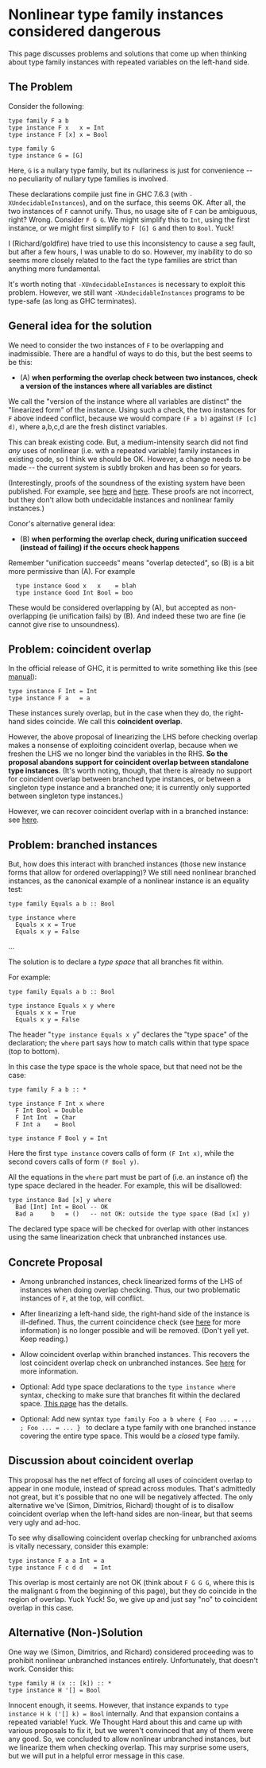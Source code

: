 # Nonlinear type family instances considered dangerous



This page discusses problems and solutions that come up when thinking about type family instances with repeated variables on the left-hand side.


## The Problem



Consider the following:


```wiki
type family F a b
type instance F x   x = Int
type instance F [x] x = Bool

type family G
type instance G = [G]
```


Here, `G` is a nullary type family, but its nullariness is just for convenience -- no peculiarity of nullary type families is involved.



These declarations compile just fine in GHC 7.6.3 (with `-XUndecidableInstances`), and on the surface, this seems OK. After all, the two instances of `F` cannot unify. Thus, no usage site of `F` can be ambiguous, right? Wrong. Consider `F G G`. We might simplify this to `Int`, using the first instance, or we might first simplify to `F [G] G` and then to `Bool`. Yuck!



I (Richard/goldfire) have tried to use this inconsistency to cause a seg fault, but after a few hours, I was unable to do so. However, my inability to do so seems more closely related to the fact the type families are strict than anything more fundamental.



It's worth noting that `-XUndecidableInstances` is necessary to exploit this problem. However, we still want `-XUndecidableInstances` programs to be type-safe (as long as GHC terminates).


## General idea for the solution



We need to consider the two instances of `F` to be overlapping and inadmissible. There are a handful of ways to do this, but the best seems to be this: 


- (A) **when performing the overlap check between two instances, check a version of the instances where all variables are distinct**


We call the "version of the instance where all variables are distinct" the "linearized form" of the instance.
Using such a check, the two instances for `F` above indeed conflict, because we would compare `(F a b)` against `(F [c] d)`, where a,b,c,d are the fresh distinct variables.



This can break existing code. But, a medium-intensity search did not find *any* uses of nonlinear (i.e. with a repeated variable) family instances in existing code, so I think we should be OK. However, a change needs to be made -- the current system is subtly broken and has been so for years.



(Interestingly, proofs of the soundness of the existing system have been published. For example, see [
here](http://research.microsoft.com/en-us/um/people/simonpj/papers/ext-f/fc-tldi.pdf) and [
here](http://www.cis.upenn.edu/~stevez/papers/WVPJZ11.pdf). These proofs are not  incorrect, but they  don't allow both undecidable instances and nonlinear family instances.)



Conor's alternative general idea:


- (B) **when performing the overlap check, during unification succeed (instead of failing) if the occurs check happens**


Remember "unification succeeds" means "overlap detected", so (B) is a bit more permissive than (A).  For example


```wiki
  type instance Good x   x    = blah
  type instance Good Int Bool = boo
```


These would be considered overlapping by (A), but accepted as non-overlapping (ie unification fails) by (B).  And indeed these two are fine (ie cannot give rise to unsoundness).


## Problem: coincident overlap



In the official release of GHC, it is permitted to write something like this (see [manual](http://www.haskell.org/ghc/docs/latest/html/users_guide/type-families.html#type-family-overlap)):


```wiki
type instance F Int = Int
type instance F a   = a
```


These instances surely overlap, but in the case when they do, the right-hand sides coincide. We call this **coincident overlap**.



However, the above proposal of linearizing the LHS before checking overlap makes a nonsense of exploiting coincident overlap, because when we freshen the LHS we no longer bind the variables in the RHS. **So the proposal abandons support for coincident overlap between standalone type instances**.  (It's worth noting, though, that there is already no support for coincident overlap between branched type instances, or between a singleton type instance and a branched one; it is currently only supported between singleton type instances.)



However, we can recover coincident overlap with in a branched instance: see [here](new-axioms/coincident-overlap). 


## Problem: branched instances



But, how does this interact with branched instances (those new instance forms that allow for ordered overlapping)? We still need nonlinear branched instances, as the canonical example of a nonlinear instance is an equality test:


```wiki
type family Equals a b :: Bool

type instance where
  Equals x x = True
  Equals x y = False
```


...



The solution is to declare a *type space* that all branches fit within.



For example: 


```wiki
type family Equals a b :: Bool

type instance Equals x y where
  Equals x x = True
  Equals x y = False
```


The header "`type instance Equals x y`" declares the "type space" of the declaration; the `where` part says how to match calls within that type space (top to bottom).



In this case the type space is the whole space, but that need not be the case:


```wiki
type family F a b :: *

type instance F Int x where
  F Int Bool = Double
  F Int Int  = Char
  F Int a    = Bool

type instance F Bool y = Int
```


Here the first `type instance` covers calls of form `(F Int x)`, while the second covers
calls of form `(F Bool y)`.



All the equations in the `where` part must be part of (i.e. an instance of) the 
type space declared in the header.  For example, this will be disallowed:


```wiki
type instance Bad [x] y where
  Bad [Int] Int = Bool -- OK
  Bad a     b   = ()   -- not OK: outside the type space (Bad [x] y)
```


The declared type space will be checked for overlap with other instances using the same linearization check that unbranched instances use.


## Concrete Proposal


- Among unbranched instances, check linearized forms of the LHS of instances when doing overlap checking. Thus, our two problematic instances of `F`, at the top, will conflict.

- After linearizing a left-hand side, the right-hand side of the instance is ill-defined. Thus, the current coincidence check (see [here](new-axioms/coincident-overlap) for more information) is no longer possible and will be removed. (Don't yell yet. Keep reading.)

- Allow coincident overlap within branched instances. This recovers the lost coincident overlap check on unbranched instances. See [here](new-axioms/coincident-overlap) for more information.

- Optional: Add type space declarations to the `type instance where` syntax, checking to make sure that branches fit within the declared space. [This page](new-axioms/type-spaces) has the details.

- Optional: Add new syntax `type family Foo a b where { Foo ... = ... ; Foo ... = ... } ` to declare a type family with one branched instance covering the entire type space. This would be a *closed* type family.

## Discussion about coincident overlap



This proposal has the net effect of forcing all uses of coincident overlap to appear in one module, instead of spread across modules. That's admittedly not great, but it's possible that no one will be negatively affected. The only alternative we've (Simon, Dimitrios, Richard) thought of is to disallow coincident overlap when the left-hand sides are non-linear, but that seems very ugly and ad-hoc.



To see why disallowing coincident overlap checking for unbranched axioms is vitally necessary, consider this example:


```wiki
type instance F a a Int = a
type instance F c d d   = Int
```


This overlap is most certainly are not OK (think about `F G G G`, where this is the malignant `G` from the beginning of this page), but they do coincide in the region of overlap. Yuck Yuck! So, we give up and just say "no" to coincident overlap in this case.


## Alternative (Non-)Solution



One way we (Simon, Dimitrios, and Richard) considered proceeding was to prohibit nonlinear unbranched instances entirely. Unfortunately, that doesn't work. Consider this:


```wiki
type family H (x :: [k]) :: *
type instance H '[] = Bool
```


Innocent enough, it seems. However, that instance expands to `type instance H k ('[] k) = Bool` internally. And that expansion contains a repeated variable! Yuck. We Thought Hard about this and came up with various proposals to fix it, but we weren't convinced that any of them were any good. So, we concluded to allow nonlinear unbranched instances, but we linearize them when checking overlap. This may surprise some users, but we will put in a helpful error message in this case.


